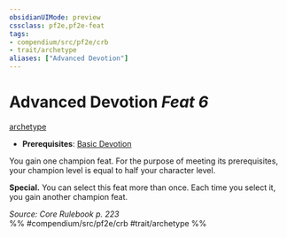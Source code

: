 ```yaml
---
obsidianUIMode: preview
cssclass: pf2e,pf2e-feat
tags:
- compendium/src/pf2e/crb
- trait/archetype
aliases: ["Advanced Devotion"]
---
```

# Advanced Devotion  *Feat 6*  
[archetype](../../rules/traits/archetype.md)  

- **Prerequisites**: [Basic Devotion](basic-devotion.md)

You gain one champion feat. For the purpose of meeting its prerequisites, your champion level is equal to half your character level.

**Special.** You can select this feat more than once. Each time you select it, you gain another champion feat.

*Source: Core Rulebook p. 223*  
%% #compendium/src/pf2e/crb #trait/archetype %%